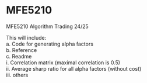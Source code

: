 # MFE5210
MFE5210 Algorithm Trading 24/25

This will include:  
a. Code for generating alpha factors   
b. Reference   
c. Readme   
i. Correlation matrix (maximal correlation is 0.5)   
ii. Average sharp ratio for all alpha factors (without 
cost)   
iii. others  
